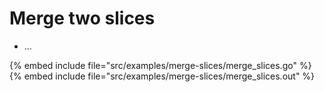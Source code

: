 # Merge two slices

* ...

{% embed include file="src/examples/merge-slices/merge_slices.go" %}
{% embed include file="src/examples/merge-slices/merge_slices.out" %}


